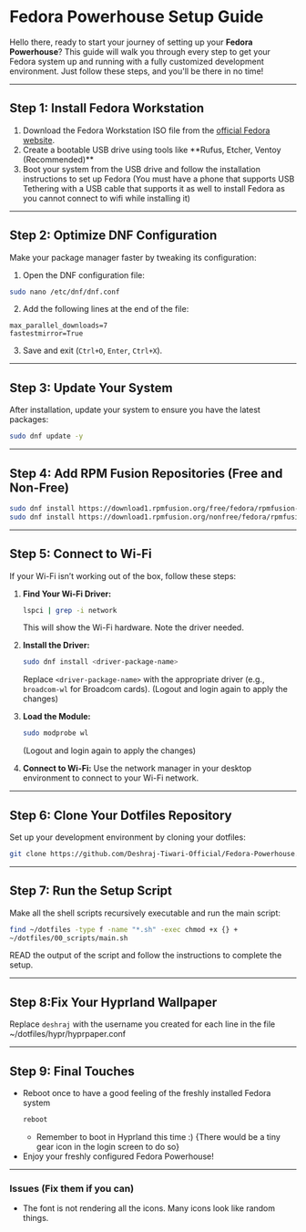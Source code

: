 # Fedora Powerhouse Setup Guide

Hello there, ready to start your journey of setting up your **Fedora Powerhouse**? This guide will walk you through every step to get your Fedora system up and running with a fully customized development environment. Just follow these steps, and you'll be there in no time!

---

## **Step 1: Install Fedora Workstation**

1. Download the Fedora Workstation ISO file from the [official Fedora website](https://getfedora.org/).
2. Create a bootable USB drive using tools like \*\*Rufus, Etcher, Ventoy (Recommended)\*\*
3. Boot your system from the USB drive and follow the installation instructions to set up Fedora (You must have a phone that supports USB Tethering with a USB cable that supports it as well to install Fedora as you cannot connect to wifi while installing it)

---

## **Step 2: Optimize DNF Configuration**

Make your package manager faster by tweaking its configuration:

1. Open the DNF configuration file:
```bash
sudo nano /etc/dnf/dnf.conf
```
2. Add the following lines at the end of the file:
```
max_parallel_downloads=7
fastestmirror=True
```
3. Save and exit (`Ctrl+O`, `Enter`, `Ctrl+X`).

---

## **Step 3: Update Your System**

After installation, update your system to ensure you have the latest packages:

```bash
sudo dnf update -y
```

---

## **Step 4: Add RPM Fusion Repositories (Free and Non-Free)**

```bash
sudo dnf install https://download1.rpmfusion.org/free/fedora/rpmfusion-free-release-$(rpm -E %fedora).noarch.rpm 
sudo dnf install https://download1.rpmfusion.org/nonfree/fedora/rpmfusion-nonfree-release-$(rpm -E %fedora).noarch.rpm
```

---

## **Step 5: Connect to Wi-Fi**

If your Wi-Fi isn’t working out of the box, follow these steps:

1. **Find Your Wi-Fi Driver:**

   ```bash
   lspci | grep -i network
   ```

   This will show the Wi-Fi hardware. Note the driver needed.

2. **Install the Driver:**

   ```bash
   sudo dnf install <driver-package-name>
   ```

   Replace `<driver-package-name>` with the appropriate driver (e.g., `broadcom-wl` for Broadcom cards).
   (Logout and login again to apply the changes)

3. **Load the Module:**

   ```bash
   sudo modprobe wl
   ```
   (Logout and login again to apply the changes)

4. **Connect to Wi-Fi:**
   Use the network manager in your desktop environment to connect to your Wi-Fi network.

---

## **Step 6: Clone Your Dotfiles Repository**

Set up your development environment by cloning your dotfiles:

```bash
git clone https://github.com/Deshraj-Tiwari-Official/Fedora-Powerhouse.git ~/dotfiles
```

---

## **Step 7: Run the Setup Script**

Make all the shell scripts recursively executable and run the main script:

```bash
find ~/dotfiles -type f -name "*.sh" -exec chmod +x {} +
~/dotfiles/00_scripts/main.sh
```

READ the output of the script and follow the instructions to complete the setup.

---

## **Step 8:Fix Your Hyprland Wallpaper**

Replace `deshraj` with the username you created for each line in the file ~/dotfiles/hypr/hyprpaper.conf

---

## **Step 9: Final Touches**

- Reboot once to have a good feeling of the freshly installed Fedora system
  ```bash
  reboot
  ```
  - Remember to boot in Hyprland this time :) {There would be a tiny gear icon in the login screen to do so}
- Enjoy your freshly configured Fedora Powerhouse!

---

### Issues (Fix them if you can)
- The font is not rendering all the icons. Many icons look like random things. 
